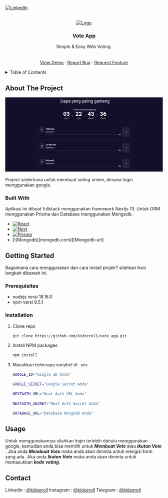 [![LinkedIn][linkedin-shield]][linkedin-url]

<!-- PROJECT LOGO -->
<br />
<div align="center">
  <a href="https://github.com/kidzeroll/vote_app">
    <img src="/src/app/favicon.ico" alt="Logo" width="80" height="80">
  </a>

  <h3 align="center">Vote App</h3>

  <p align="center">
    Simple & Easy Web Voting.
    <br />
    <br />
    <br />
    <a href="https://vote.kidzeroll.com">View Demo</a>
    ·
    <a href="https://github.com/kidzeroll/vote_app/issues">Report Bug</a>
    ·
    <a href="https://github.com/kidzeroll/vote_app/issues">Request Feature</a>
  </p>
</div>

<!-- TABLE OF CONTENTS -->
<details>
  <summary>Table of Contents</summary>
  <ol>
    <li>
      <a href="#about-the-project">About The Project</a>
      <ul>
        <li><a href="#built-with">Built With</a></li>
      </ul>
    </li>
    <li>
      <a href="#getting-started">Getting Started</a>
      <ul>
        <li><a href="#prerequisites">Prerequisites</a></li>
        <li><a href="#installation">Installation</a></li>
      </ul>
    </li>
    <li><a href="#usage">Usage</a></li>
    <li><a href="#contact">Contact</a></li>
  </ol>
</details>

<!-- ABOUT THE PROJECT -->

## About The Project

[![Product Name Screen Shot][product-screenshot]](https://example.com)

Project sederhana untuk membuat voting online, dimana login menggunakan google.

### Built With

Aplikasi ini dibuat fullstack menggunakan framework Nextjs 13. Untuk ORM menggunakan Prisma dan Database menggunakan Mongodb.

-   [![React][React.js]][React-url]
-   [![Next][Next.js]][Next-url]
-   [![Prisma][prisma.io]][Prisma-url]
-   [![Mongodb][mongodb.com]][Mongodb-url]

<!-- GETTING STARTED -->

## Getting Started

Bagaimana cara menggunakan dan cara install projek?
silahkan ikuti langkah dibawah ini.

### Prerequisites

-   nodejs versi 18.16.0
-   npm versi 9.5.1

### Installation

1. Clone repo
    ```sh
    git clone https://github.com/kidzeroll/vote_app.git
    ```
2. Install NPM packages
    ```sh
    npm install
    ```
3. Masukkan beberapa variabel di `.env`

    ```sh
    GOOGLE_ID="Google ID Anda"
    ```

    ```sh
    GOOGLE_SECRET="Google Secret Anda"
    ```

    ```sh
    NEXTAUTH_URL="Next Auth URL Anda"
    ```

    ```sh
    NEXTAUTH_SECRET="Next Auth Secret Anda"
    ```

    ```sh
    DATABASE_URL="Database Mongodb Anda"
    ```

<!-- USAGE EXAMPLES -->

## Usage

Untuk menggunakannya silahkan login terlebih dahulu menggunakan google, kemudian anda bisa memilih untuk **_Membuat Vote_** atau **_Ikutan Vote_** . Jika anda **_Membuat Vote_** maka anda akan diminta untuk mengisi form yang ada. Jika anda **_Ikutan Vote_** maka anda akan diminta untuk memasukkan **_kode voting_**.

## Contact

Linkedin : [@kidzeroll](https://www.linkedin.com/in/kidzeroll/)
Instagram : [@kidzeroll](https://www.instagram.com/kidz.eroll/)
Telegram : [@kidzeroll](https://https://t.me/kidzeroll)

<!-- MARKDOWN LINKS & IMAGES -->

[linkedin-shield]: https://img.shields.io/badge/-LinkedIn-black.svg?style=for-the-badge&logo=linkedin&colorB=555
[linkedin-url]: https://www.linkedin.com/in/kidzeroll/
[product-screenshot]: /public/assets/screenshoot.png
[Next.js]: https://img.shields.io/badge/next.js-000000?style=for-the-badge&logo=nextdotjs&logoColor=white
[Next-url]: https://nextjs.org/
[React.js]: https://img.shields.io/badge/React-20232A?style=for-the-badge&logo=react&logoColor=61DAFB
[React-url]: https://reactjs.org/
[Prisma.io]: https://img.shields.io/badge/React-20232A?style=for-the-badge&logo=react&logoColor=61DAFB
[Prisma-url]: https://reactjs.org/
